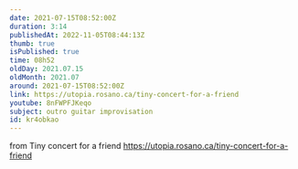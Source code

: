 ```yaml
---
date: 2021-07-15T08:52:00Z
duration: 3:14
publishedAt: 2022-11-05T08:44:13Z
thumb: true
isPublished: true
time: 08h52
oldDay: 2021.07.15
oldMonth: 2021.07
around: 2021-07-15T08:52:00Z
link: https://utopia.rosano.ca/tiny-concert-for-a-friend
youtube: 8nFWPFJKeqo
subject: outro guitar improvisation
id: kr4obkao
---
```

from Tiny concert for a friend https://utopia.rosano.ca/tiny-concert-for-a-friend
